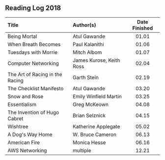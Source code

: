 ## Reading Log 2018

| Title                               | Author(s)                | Date Finished |
| :---------------------------------- | :----------------------- | :-----------: |
| Being Mortal						  |	Atul Gawande			 | 01.01         |
| When Breath Becomes				  | Paul Kalanithi			 | 01.06         |
| Tuesdays with Morrie				  |	Mitch Albom				 | 01.07         |
| Computer Networking				  |	James Kurose, Keith Ross | 02.04         |
| The Art of Racing in the Racing     |	Garth Stein				 | 02.19         |
| The Checklist Manifesto			  |	Atul Gawande			 | 03.20         |
| Snow and Rose						  |	Emily Winfield Martin    | 03.25         |
| Essentialism						  |	Greg McKeown			 | 04.08         |
| The Invention of Hugo Cabret		  |	Brian Selznick			 | 04.15         |
| Wishtree  						  | Katherine Applegate      | 05.02         |
| A Dog's Way Home 					  | W. Bruce Cameron         | 06.13         |
| American Fire                       | Monica Hesse             | 06.16         |
| AWS Networking                      | multiple                 | 12.21         |